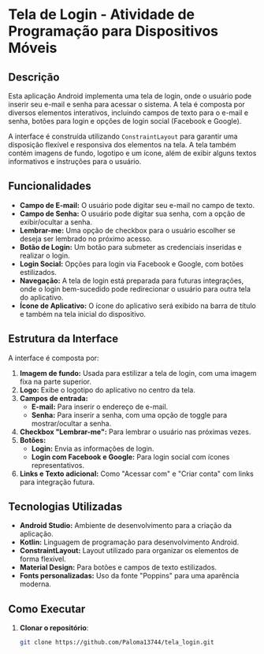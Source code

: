 # Tela de Login - Atividade de Programação para Dispositivos Móveis

## Descrição

Esta aplicação Android implementa uma tela de login, onde o usuário pode inserir seu e-mail e senha para acessar o sistema. A tela é composta por diversos elementos interativos, incluindo campos de texto para o e-mail e senha, botões para login e opções de login social (Facebook e Google).

A interface é construída utilizando `ConstraintLayout` para garantir uma disposição flexível e responsiva dos elementos na tela. A tela também contém imagens de fundo, logotipo e um ícone, além de exibir alguns textos informativos e instruções para o usuário.

## Funcionalidades

- **Campo de E-mail:** O usuário pode digitar seu e-mail no campo de texto.
- **Campo de Senha:** O usuário pode digitar sua senha, com a opção de exibir/ocultar a senha.
- **Lembrar-me:** Uma opção de checkbox para o usuário escolher se deseja ser lembrado no próximo acesso.
- **Botão de Login:** Um botão para submeter as credenciais inseridas e realizar o login.
- **Login Social:** Opções para login via Facebook e Google, com botões estilizados.
- **Navegação:** A tela de login está preparada para futuras integrações, onde o login bem-sucedido pode redirecionar o usuário para outra tela do aplicativo.
- **Ícone de Aplicativo:** O ícone do aplicativo será exibido na barra de título e também na tela inicial do dispositivo.

## Estrutura da Interface

A interface é composta por:

1. **Imagem de fundo:** Usada para estilizar a tela de login, com uma imagem fixa na parte superior.
2. **Logo:** Exibe o logotipo do aplicativo no centro da tela.
3. **Campos de entrada:**
   - **E-mail:** Para inserir o endereço de e-mail.
   - **Senha:** Para inserir a senha, com uma opção de toggle para mostrar/ocultar a senha.
4. **Checkbox "Lembrar-me":** Para lembrar o usuário nas próximas vezes.
5. **Botões:** 
   - **Login:** Envia as informações de login.
   - **Login com Facebook e Google:** Para login social com ícones representativos.
6. **Links e Texto adicional:** Como "Acessar com" e "Criar conta" com links para integração futura.

## Tecnologias Utilizadas

- **Android Studio:** Ambiente de desenvolvimento para a criação da aplicação.
- **Kotlin:** Linguagem de programação para desenvolvimento Android.
- **ConstraintLayout:** Layout utilizado para organizar os elementos de forma flexível.
- **Material Design:** Para botões e campos de texto estilizados.
- **Fonts personalizadas:** Uso da fonte "Poppins" para uma aparência moderna.

## Como Executar

1. **Clonar o repositório**:

   ```bash
   git clone https://github.com/Paloma13744/tela_login.git
